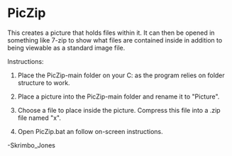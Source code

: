 # PicZip
This creates a picture that holds files within it. It can then be opened in something like 7-zip to show what files are contained inside in addition to being viewable as a standard image file.


Instructions:

1. Place the PicZip-main folder on your C: as the program relies on folder structure to work.

2. Place a picture into the PicZip-main folder and rename it to "Picture".

3. Choose a file to place inside the picture. Compress this file into a .zip file named "x".

4. Open PicZip.bat an follow on-screen instructions.


-Skrimbo_Jones
